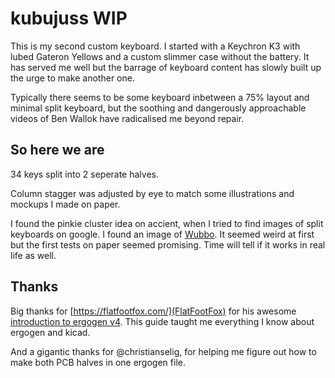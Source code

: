 # kubujuss WIP
This is my second custom keyboard. I started with a Keychron K3 with lubed Gateron Yellows and a custom slimmer case without the battery. It has served me well but the barrage of keyboard content has slowly built up the urge to make another one.

Typically there seems to be some keyboard inbetween a 75% layout and minimal split keyboard, but the soothing and dangerously approachable videos of Ben Wallok have radicalised me beyond repair.

## So here we are
34 keys split into 2 seperate halves.

Column stagger was adjusted by eye to match some illustrations and mockups I made on paper.

I found the pinkie cluster idea on accient, when I tried to find images of split keyboards on google. I found an image of [Wubbo](https://github.com/cacheworks/Wubbo). It seemed weird at first but the first tests on paper seemed promising. Time will tell if it works in real life as well.

## Thanks
Big thanks for [https://flatfootfox.com/](FlatFootFox) for his awesome [introduction to ergogen v4](https://flatfootfox.com/ergogen-introduction/). This guide taught me everything I know about ergogen and kicad.

And a gigantic thanks for @christianselig, for helping me figure out how to make both PCB halves in one ergogen file.
